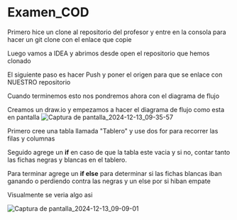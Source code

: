 # Examen_COD

Primero hice un clone al repositorio del profesor y entre en la consola para hacer un git clone con el enlace que copie

Luego vamos a IDEA y abrimos desde open el repositorio que hemos clonado

El siguiente paso es hacer Push y poner el origen para que se enlace con NUESTRO repositorio

Cuando terminemos esto nos pondremos ahora con el diagrama de flujo

Creamos un draw.io y empezamos a hacer el diagrama de flujo como esta en pantalla
![Captura de pantalla_2024-12-13_09-35-57](https://github.com/user-attachments/assets/6ef9b28d-5160-4edb-9019-5fef78ab905b)

Primero cree una tabla llamada "Tablero" y use dos for para recorrer las filas y columnas 

Seguido agrege un **if** en caso de que la tabla este vacia y si no, contar tanto las fichas negras y blancas en el tablero.

Para terminar agrege un **if else** para determinar si las fichas blancas iban ganando o perdiendo contra las negras y un else por si hiban empate

Visualmente se veria algo asi

![Captura de pantalla_2024-12-13_09-09-01](https://github.com/user-attachments/assets/d7b07ae2-8e27-4e6d-93d3-a32c5c3968e7)


